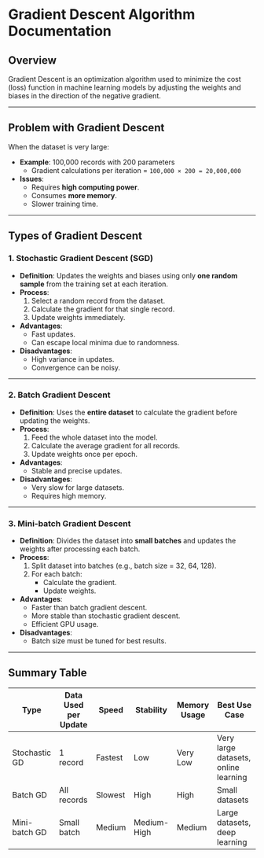 # Gradient Descent Algorithm Documentation

## Overview
Gradient Descent is an optimization algorithm used to minimize the cost (loss) function in machine learning models by adjusting the weights and biases in the direction of the negative gradient.

---

## Problem with Gradient Descent
When the dataset is very large:
- **Example**: 100,000 records with 200 parameters
  - Gradient calculations per iteration = `100,000 × 200 = 20,000,000`
- **Issues**:
  - Requires **high computing power**.
  - Consumes **more memory**.
  - Slower training time.

---

## Types of Gradient Descent

### 1. Stochastic Gradient Descent (SGD)
- **Definition**: Updates the weights and biases using only **one random sample** from the training set at each iteration.
- **Process**:
  1. Select a random record from the dataset.
  2. Calculate the gradient for that single record.
  3. Update weights immediately.
- **Advantages**:
  - Fast updates.
  - Can escape local minima due to randomness.
- **Disadvantages**:
  - High variance in updates.
  - Convergence can be noisy.

---

### 2. Batch Gradient Descent
- **Definition**: Uses the **entire dataset** to calculate the gradient before updating the weights.
- **Process**:
  1. Feed the whole dataset into the model.
  2. Calculate the average gradient for all records.
  3. Update weights once per epoch.
- **Advantages**:
  - Stable and precise updates.
- **Disadvantages**:
  - Very slow for large datasets.
  - Requires high memory.

---

### 3. Mini-batch Gradient Descent
- **Definition**: Divides the dataset into **small batches** and updates the weights after processing each batch.
- **Process**:
  1. Split dataset into batches (e.g., batch size = 32, 64, 128).
  2. For each batch:
     - Calculate the gradient.
     - Update weights.
- **Advantages**:
  - Faster than batch gradient descent.
  - More stable than stochastic gradient descent.
  - Efficient GPU usage.
- **Disadvantages**:
  - Batch size must be tuned for best results.

---

## Summary Table

| Type                     | Data Used per Update | Speed     | Stability     | Memory Usage | Best Use Case |
|--------------------------|----------------------|-----------|---------------|--------------|---------------|
| Stochastic GD            | 1 record             | Fastest   | Low           | Very Low     | Very large datasets, online learning |
| Batch GD                 | All records          | Slowest   | High          | High         | Small datasets |
| Mini-batch GD            | Small batch          | Medium    | Medium-High   | Medium       | Large datasets, deep learning |
